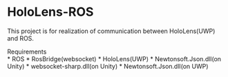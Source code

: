 # HoloLens-ROS
This project is for realization of communication between HoloLens(UWP) and ROS.

Requirements  
    * ROS
        * RosBridge(websocket)
    * HoloLens(UWP)
        * Newtonsoft.Json.dll(on Unity)
        * websocket-sharp.dll(on Unity)
        * Newtonsoft.Json.dll(on UWP)
